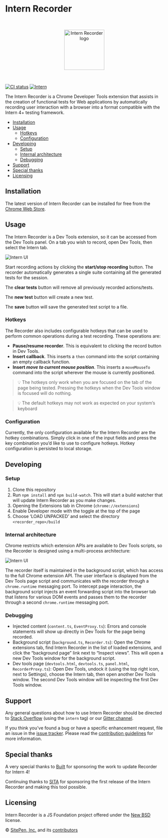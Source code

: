 # Intern Recorder

<!-- start-github-only -->
<br><p align="center"><img src="https://cdn.rawgit.com/theintern/recorder/master/docs/logo.svg" alt="Intern Recorder logo" height="128"></p><br>
<!-- end-github-only -->

<!-- start-github-only -->
[![CI status](https://travis-ci.org/theintern/recorder.svg)](https://travis-ci.org/theintern/recorder) <!-- end-github-only --> 
[![Intern](https://theintern.io/images/intern-v4.svg)](https://github.com/theintern/intern/)

The Intern Recorder is a Chrome Developer Tools extension that assists in the
creation of functional tests for Web applications by automatically recording
user interaction with a browser into a format compatible with the Intern
4+ testing framework.

<!-- vim-markdown-toc GFM -->

* [Installation](#installation)
* [Usage](#usage)
  * [Hotkeys](#hotkeys)
  * [Configuration](#configuration)
* [Developing](#developing)
  * [Setup](#setup)
  * [Internal architecture](#internal-architecture)
  * [Debugging](#debugging)
* [Support](#support)
* [Special thanks](#special-thanks)
* [Licensing](#licensing)

<!-- vim-markdown-toc -->

## Installation

The latest version of Intern Recorder can be installed for free from the
[Chrome Web Store].

## Usage

The Intern Recorder is a Dev Tools extension, so it can be accessed from the
Dev Tools panel. On a tab you wish to record, open Dev Tools, then select the
Intern tab.

![Intern UI](https://raw.githubusercontent.com/theintern/recorder/master/docs/usage.png)

Start recording actions by clicking the **start/stop recording** button. The
recorder automatically generates a single suite containing all the generated
tests for the session.

The **clear tests** button will remove all previously recorded actions/tests.

The **new test** button will create a new test.

The **save** button will save the generated test script to a file.

### Hotkeys

The Recorder also includes configurable hotkeys that can be used to perform
common operations during a test recording. These operations are:

* **Pause/resume recorder**. This is equivalent to clicking the record button in
  Dev Tools.
* **Insert callback**. This inserts a `then` command into the script containing an
  empty callback function.
* **Insert <em>move to current mouse position</em>**. This inserts a `moveMouseTo` command
  into the script wherever the mouse is currently positioned.

> 💡 The hotkeys only work when you are focused on the tab of the page
being tested. Pressing the hotkeys when the Dev Tools window is focused will do
nothing.

> 💡 The default hotkeys may not work as expected on your system’s keyboard

### Configuration

Currently, the only configuration available for the Intern Recorder are the
hotkey combinations. Simply click in one of the input fields and press the key
combination you’d like to use to configure hotkeys. Hotkey configuration is
persisted to local storage.

## Developing

### Setup

1. Clone this repository
2. Run `npm install` and `npm build-watch`. This will start a build watcher
   that will update Intern Recorder as you make changes.
3. Opening the Extensions tab in Chrome (`chrome://extensions`)
4. Enable Developer mode with the toggle at the top of the page
5. Choose ‘LOAD UNPACKED’ and select the directory `<recorder_repo>/build`

### Internal architecture

Chrome restricts which extension APIs are available to Dev Tools scripts, so
the Recorder is designed using a multi-process architecture:

![Intern UI](https://theintern.github.io/recorder/images/architecture.svg)

The recorder itself is maintained in the background script, which has access to
the full Chrome extension API. The user interface is displayed from the Dev
Tools page script and communicates with the recorder through a `chrome.runtime`
messaging port. To intercept page interaction, the background script injects an
event forwarding script into the browser tab that listens for various DOM
events and passes them to the recorder through a second `chrome.runtime`
messaging port.

### Debugging

* Injected content (`content.ts`, `EventProxy.ts`): Errors and console
  statements will show up directly in Dev Tools for the page being recorded.
* Background script (`background.ts`, `Recorder.ts`): Open the Chrome
  extensions tab, find Intern Recorder in the list of loaded extensions, and
  click the “background page” link next to “Inspect views”. This will open a
  new Dev Tools window for the background script.
* Dev tools page (`devtools.html`, `devtools.ts`, `panel.html`,
  `RecorderProxy.ts`): Open Dev Tools, undock it (using the top right icon,
  next to Settings), choose the Intern tab, then open another Dev Tools window.
  The second Dev Tools window will be inspecting the first Dev Tools window.

## Support

Any general questions about how to use Intern Recorder should be directed to
[Stack Overflow](https://stackoverflow.com) (using the `intern` tag) or our
[Gitter channel](https://gitter.im/theintern/intern).

If you think you’ve found a bug or have a specific enhancement request, file an
issue in the [issue tracker](https://github.com/theintern/recorder/issues).
Please read the [contribution guidelines](./CONTRIBUTING.md) for more
information.

## Special thanks

A very special thanks to [Built](https://www.getbuilt.com/) for sponsoring the
work to update Recorder for Intern 4!

Continuing thanks to [SITA](https://www.sita.aero/) for sponsoring the first
release of the Intern Recorder and making this tool possible.

<!-- start-github-only -->
## Licensing

Intern Recorder is a JS Foundation project offered under the [New BSD](LICENSE) license.

© [SitePen, Inc.](http://sitepen.com/) and its [contributors](https://github.com/theintern/recorder/graphs/contributors)
<!-- end-github-only -->

[Chrome Web Store]: https://chrome.google.com/webstore/detail/intern-recorder/oalhlikaceknjlnmoombecafnmhbbgna
[contribution guidelines]: ./CONTRIBUTING.md
[main issue tracker]: https://github.com/theintern/intern/issues/new?body=Description:%0A%0ASteps+to+reproduce:%0A%0A1.%20%E2%80%A6%0A2.%20%E2%80%A6%0A3.%20%E2%80%A6%0A%0AExpected%20result:%0AActual%20result:%0A%0AIntern%20version:%0ARecorder%20version:%0A%0AAny%20additional%20information:
